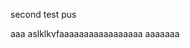 


                                                


second test pus

aaa
aslklkvfaaaaaaaaaaaaaaaaa
aaaaaaa
